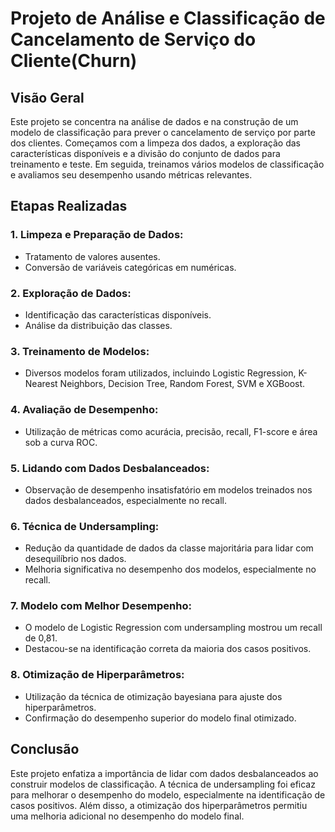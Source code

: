 # Projeto de Análise e Classificação de Cancelamento de Serviço do Cliente(Churn)
## Visão Geral
Este projeto se concentra na análise de dados e na construção de um modelo de classificação para prever o cancelamento de serviço por parte dos clientes. Começamos com a limpeza dos dados, a exploração das características disponíveis e a divisão do conjunto de dados para treinamento e teste. Em seguida, treinamos vários modelos de classificação e avaliamos seu desempenho usando métricas relevantes.

## Etapas Realizadas

### 1. Limpeza e Preparação de Dados:
* Tratamento de valores ausentes.
* Conversão de variáveis categóricas em numéricas.

### 2. Exploração de Dados:
* Identificação das características disponíveis.
* Análise da distribuição das classes.

### 3. Treinamento de Modelos:
* Diversos modelos foram utilizados, incluindo Logistic Regression, K-Nearest Neighbors, Decision Tree, Random Forest, SVM e XGBoost.

### 4. Avaliação de Desempenho:
* Utilização de métricas como acurácia, precisão, recall, F1-score e área sob a curva ROC.
### 5. Lidando com Dados Desbalanceados:

* Observação de desempenho insatisfatório em modelos treinados nos dados desbalanceados, especialmente no recall.

### 6. Técnica de Undersampling:
* Redução da quantidade de dados da classe majoritária para lidar com desequilíbrio nos dados.
* Melhoria significativa no desempenho dos modelos, especialmente no recall.

### 7. Modelo com Melhor Desempenho:
* O modelo de Logistic Regression com undersampling mostrou um recall de 0,81.
* Destacou-se na identificação correta da maioria dos casos positivos.

### 8. Otimização de Hiperparâmetros:
* Utilização da técnica de otimização bayesiana para ajuste dos hiperparâmetros.
* Confirmação do desempenho superior do modelo final otimizado.
## Conclusão
Este projeto enfatiza a importância de lidar com dados desbalanceados ao construir modelos de classificação. A técnica de undersampling foi eficaz para melhorar o desempenho do modelo, especialmente na identificação de casos positivos. Além disso, a otimização dos hiperparâmetros permitiu uma melhoria adicional no desempenho do modelo final.